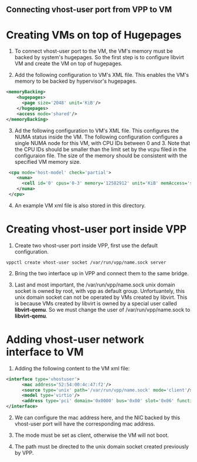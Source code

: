 ## Connecting vhost-user port from VPP to VM

# Creating VMs on top of Hugepages
1. To connect vhost-user port to the VM, the VM's memory must be backed by system's hugepages. So the first step is to configure libvirt VM and create the VM on top of hugepages.

2. Add the following configuration to VM's XML file. This enables the VM's memory to be backed by hypervisor's hugepages.
```xml
<memoryBacking>
    <hugepages>
      <page size='2048' unit='KiB'/>
    </hugepages>
    <access mode='shared'/>
</memoryBacking>
```

3. Ad the following configuration to VM's XML file. This configures the NUMA status inside the VM. The following configuration configures a single NUMA node for this VM, with CPU IDs between 0 and 3. Note that the CPU IDs should be smaller than the limit set by the vcpu filed in the configuraion file. The size of the memory should be consistent with the specified VM memory size.
```xml
 <cpu mode='host-model' check='partial'>
    <numa>
      <cell id='0' cpus='0-3' memory='12582912' unit='KiB' memAccess='shared'/>
    </numa>
 </cpu>
```

4. An example VM xml file is also stored in this directory.

# Creating vhost-user port inside VPP
1. Create two vhost-user port inside VPP, first use the default configuration.
```shell
vppctl create vhost-user socket /var/run/vpp/name.sock server
```

2. Bring the two interface up in VPP and connect them to the same bridge.

3. Last and most important, the /var/run/vpp/name.sock unix domain socket is owned by root, with vpp as default group. Unfortuantely, this unix domain socket can not be operated by VMs created by libvirt. This is because VMs created by libvirt is owned by a special user called **libvirt-qemu**. So we must change the user of /var/run/vpp/name.sock to **libvirt-qemu**.

# Adding vhost-user network interface to VM
1. Adding the following content to the VM xml file:
```xml
<interface type='vhostuser'>
      <mac address='52:54:00:4c:47:f2'/>
      <source type='unix' path='/var/run/vpp/name.sock' mode='client'/>
      <model type='virtio'/>
      <address type='pci' domain='0x0000' bus='0x00' slot='0x06' function='0x0'/>
</interface>
```
2. We can configure the mac address here, and the NIC backed by this vhost-user port will have the corresponding mac address. 

3. The mode must be set as client, otherwise the VM will not boot.

4. The path must be directed to the unix domain socket created previously by VPP.
